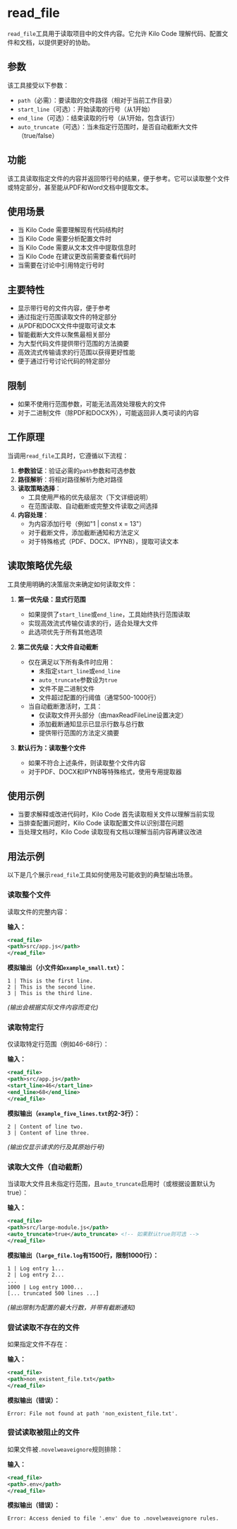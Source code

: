 # read_file

`read_file`工具用于读取项目中的文件内容。它允许 Kilo Code 理解代码、配置文件和文档，以提供更好的协助。

## 参数

该工具接受以下参数：

- `path`（必需）：要读取的文件路径（相对于当前工作目录）
- `start_line`（可选）：开始读取的行号（从1开始）
- `end_line`（可选）：结束读取的行号（从1开始，包含该行）
- `auto_truncate`（可选）：当未指定行范围时，是否自动截断大文件（true/false）

## 功能

该工具读取指定文件的内容并返回带行号的结果，便于参考。它可以读取整个文件或特定部分，甚至能从PDF和Word文档中提取文本。

## 使用场景

- 当 Kilo Code 需要理解现有代码结构时
- 当 Kilo Code 需要分析配置文件时
- 当 Kilo Code 需要从文本文件中提取信息时
- 当 Kilo Code 在建议更改前需要查看代码时
- 当需要在讨论中引用特定行号时

## 主要特性

- 显示带行号的文件内容，便于参考
- 通过指定行范围读取文件的特定部分
- 从PDF和DOCX文件中提取可读文本
- 智能截断大文件以聚焦最相关部分
- 为大型代码文件提供带行范围的方法摘要
- 高效流式传输请求的行范围以获得更好性能
- 便于通过行号讨论代码的特定部分

## 限制

- 如果不使用行范围参数，可能无法高效处理极大的文件
- 对于二进制文件（除PDF和DOCX外），可能返回非人类可读的内容

## 工作原理

当调用`read_file`工具时，它遵循以下流程：

1. **参数验证**：验证必需的`path`参数和可选参数
2. **路径解析**：将相对路径解析为绝对路径
3. **读取策略选择**：
   - 工具使用严格的优先级层次（下文详细说明）
   - 在范围读取、自动截断或完整文件读取之间选择
4. **内容处理**：
   - 为内容添加行号（例如"1 | const x = 13"）
   - 对于截断文件，添加截断通知和方法定义
   - 对于特殊格式（PDF、DOCX、IPYNB），提取可读文本

## 读取策略优先级

工具使用明确的决策层次来确定如何读取文件：

1. **第一优先级：显式行范围**
   - 如果提供了`start_line`或`end_line`，工具始终执行范围读取
   - 实现高效流式传输仅请求的行，适合处理大文件
   - 此选项优先于所有其他选项

2. **第二优先级：大文件自动截断**
   - 仅在满足以下所有条件时应用：
     - 未指定`start_line`或`end_line`
     - `auto_truncate`参数设为`true`
     - 文件不是二进制文件
     - 文件超过配置的行阈值（通常500-1000行）
   - 当自动截断激活时，工具：
     - 仅读取文件开头部分（由maxReadFileLine设置决定）
     - 添加截断通知显示已显示行数与总行数
     - 提供带行范围的方法定义摘要

3. **默认行为：读取整个文件**
   - 如果不符合上述条件，则读取整个文件内容
   - 对于PDF、DOCX和IPYNB等特殊格式，使用专用提取器

## 使用示例

- 当要求解释或改进代码时，Kilo Code 首先读取相关文件以理解当前实现
- 当排查配置问题时，Kilo Code 读取配置文件以识别潜在问题
- 当处理文档时，Kilo Code 读取现有文档以理解当前内容再建议改进

## 用法示例

以下是几个展示`read_file`工具如何使用及可能收到的典型输出场景。

### 读取整个文件

读取文件的完整内容：

**输入：**
```xml
<read_file>
<path>src/app.js</path>
</read_file>
```

**模拟输出（小文件如`example_small.txt`）：**
```
1 | This is the first line.
2 | This is the second line.
3 | This is the third line.
```
*(输出会根据实际文件内容而变化)*

### 读取特定行

仅读取特定行范围（例如46-68行）：

**输入：**
```xml
<read_file>
<path>src/app.js</path>
<start_line>46</start_line>
<end_line>68</end_line>
</read_file>
```

**模拟输出（`example_five_lines.txt`的2-3行）：**
```
2 | Content of line two.
3 | Content of line three.
```
*(输出仅显示请求的行及其原始行号)*

### 读取大文件（自动截断）

当读取大文件且未指定行范围，且`auto_truncate`启用时（或根据设置默认为true）：

**输入：**
```xml
<read_file>
<path>src/large-module.js</path>
<auto_truncate>true</auto_truncate> <!-- 如果默认true则可选 -->
</read_file>
```

**模拟输出（`large_file.log`有1500行，限制1000行）：**
```
1 | Log entry 1...
2 | Log entry 2...
...
1000 | Log entry 1000...
[... truncated 500 lines ...]
```
*(输出限制为配置的最大行数，并带有截断通知)*

### 尝试读取不存在的文件

如果指定文件不存在：

**输入：**
```xml
<read_file>
<path>non_existent_file.txt</path>
</read_file>
```

**模拟输出（错误）：**
```
Error: File not found at path 'non_existent_file.txt'.
```

### 尝试读取被阻止的文件

如果文件被`.novelweaveignore`规则排除：

**输入：**
```xml
<read_file>
<path>.env</path>
</read_file>
```

**模拟输出（错误）：**
```
Error: Access denied to file '.env' due to .novelweaveignore rules.
```